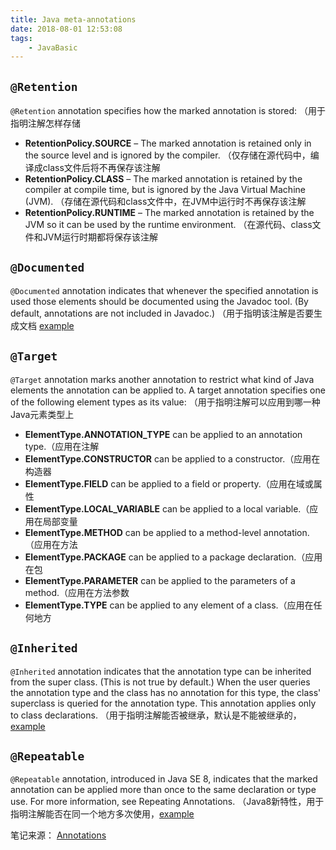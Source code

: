 ```yaml
---
title: Java meta-annotations
date: 2018-08-01 12:53:08
tags:
    - JavaBasic
---
```


## `@Retention`
`@Retention` annotation specifies how the marked annotation is stored:
（用于指明注解怎样存储
* __RetentionPolicy.SOURCE__ – The marked annotation is retained only in the source level and is ignored by the compiler.
（仅存储在源代码中，编译成class文件后将不再保存该注解
* __RetentionPolicy.CLASS__ – The marked annotation is retained by the compiler at compile time, but is ignored by the Java Virtual Machine (JVM).
（存储在源代码和class文件中，在JVM中运行时不再保存该注解
* __RetentionPolicy.RUNTIME__ – The marked annotation is retained by the JVM so it can be used by the runtime environment.
（在源代码、class文件和JVM运行时期都将保存该注解

## `@Documented`
`@Documented` annotation indicates that whenever the specified annotation is used those elements should be documented using the Javadoc tool. (By default, annotations are not included in Javadoc.)
（用于指明该注解是否要生成文档 [example](https://www.developer.com/java/other/article.php/10936_3556176_3/An-Introduction-to-Java-Annotations.htm)

## `@Target`
`@Target` annotation marks another annotation to restrict what kind of Java elements the annotation can be applied to. A target annotation specifies one of the following element types as its value:
（用于指明注解可以应用到哪一种Java元素类型上
* __ElementType.ANNOTATION_TYPE__ can be applied to an annotation type.（应用在注解
* __ElementType.CONSTRUCTOR__ can be applied to a constructor.（应用在构造器
* __ElementType.FIELD__ can be applied to a field or property.（应用在域或属性
* __ElementType.LOCAL_VARIABLE__ can be applied to a local variable.（应用在局部变量
* __ElementType.METHOD__ can be applied to a method-level annotation.（应用在方法
* __ElementType.PACKAGE__ can be applied to a package declaration.（应用在包
* __ElementType.PARAMETER__ can be applied to the parameters of a method.（应用在方法参数
* __ElementType.TYPE__ can be applied to any element of a class.（应用在任何地方

## `@Inherited `
`@Inherited` annotation indicates that the annotation type can be inherited from the super class. (This is not true by default.) When the user queries the annotation type and the class has no annotation for this type, the class' superclass is queried for the annotation type. This annotation applies only to class declarations.
（用于指明注解能否被继承，默认是不能被继承的，[example](https://stackoverflow.com/questions/23973107/how-to-use-inherited-annotation-in-java)

## `@Repeatable`
`@Repeatable` annotation, introduced in Java SE 8, indicates that the marked annotation can be applied more than once to the same declaration or type use. For more information, see Repeating Annotations.
（Java8新特性，用于指明注解能否在同一个地方多次使用，[example](https://docs.oracle.com/javase/tutorial/java/annotations/repeating.html)

笔记来源： [Annotations](https://docs.oracle.com/javase/tutorial/java/annotations/predefined.html)
